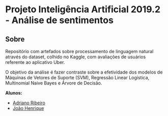 # **Projeto Inteligência Artificial  2019.2 - Análise de sentimentos**

## Sobre

Repositório com artefados sobre processamento de linguagem natural através do dataset, colhido no Kaggle, com avaliações de usuários referente ao aplicativo Uber.

O objetivo da análise é fazer contraste sobre a efetividade dos modelos de Máquinas de Vetores de Suporte (SVM), Regressão Linear Logística, Multinomial Naive Bayes e Árvore de Decisão.

 **Alunos:**

- [Adriano Ribeiro](https://github.com/adrianora)
- [João Henrique](https://github.com/Joaohdss)
